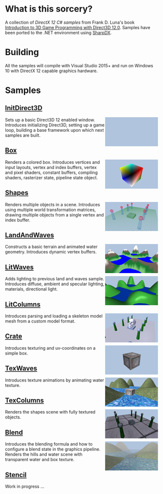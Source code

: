 # What is this sorcery?

A collection of *DirectX 12 C# samples* from Frank D. Luna's book [Introduction to 3D Game Programming with Direct3D 12.0](http://d3dcoder.net/d3d12.htm). Samples have been ported to the .NET environment using [SharpDX](http://sharpdx.org/).

# Building

All the samples will compile with Visual Studio 2015+ and run on Windows 10 with DirectX 12 capable graphics hardware.

# Samples

## [InitDirect3D](Samples/InitDirect3D)
<img src="./Images/InitDirect3D.jpg" height="96px" align="right">

Sets up a basic Direct3D 12 enabled window. Introduces initializing Direct3D, setting up a game loop, building a base framework upon which next samples are built.

## [Box](Samples/Box)
<img src="./Images/Box.jpg" height="96px" align="right">

Renders a colored box. Introduces vertices and input layouts, vertex and index buffers, vertex and pixel shaders, constant buffers, compiling shaders, rasterizer state, pipeline state object. 

## [Shapes](Samples/Shapes)
<img src="./Images/Shapes.jpg" height="96px" align="right">

Renders multiple objects in a scene. Introduces using multiple world transformation matrices, drawing multiple objects from a single vertex and index buffer.

## [LandAndWaves](Samples/LandAndWaves)
<img src="./Images/LandAndWaves.jpg" height="96px" align="right">

Constructs a basic terrain and animated water geometry. Introduces dynamic vertex buffers.

## [LitWaves](Samples/LitWaves)
<img src="./Images/LitWaves.jpg" height="96px" align="right">

Adds lighting to previous land and waves sample. Introduces diffuse, ambient and specular lighting, materials, directional light. 

## [LitColumns](Samples/LitColumns)
<img src="./Images/LitColumns.jpg" height="96px" align="right">

Introduces parsing and loading a skeleton model mesh from a custom model format.

## [Crate](Samples/Crate)
<img src="./Images/Crate.jpg" height="96px" align="right">

Introduces texturing and uv-coordinates on a simple box.

## [TexWaves](Samples/TexWaves)
<img src="./Images/TexWaves.jpg" height="96px" align="right">

Introduces texture animations by animating water texture.

## [TexColumns](Samples/TexColumns)
<img src="./Images/TexColumns.jpg" height="96px" align="right">

Renders the shapes scene with fully textured objects.

## [Blend](Samples/Blend)
<img src="./Images/Blend.jpg" height="96px" align="right">

Introduces the blending formula and how to configure a blend state in the graphics pipeline. Renders the hills and water scene with transparent water and box texture.

## [Stencil](Stamples/Stencil)

Work in progress ...